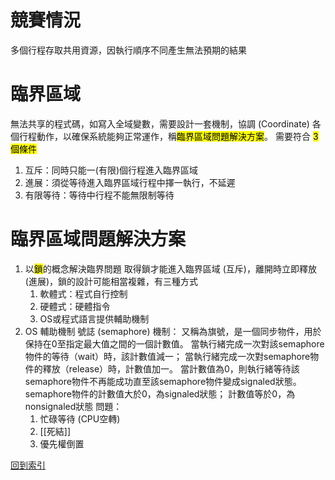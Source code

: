 # 競賽情況
多個行程存取共用資源，因執行順序不同產生無法預期的結果

# 臨界區域
無法共享的程式碼，如寫入全域變數，需要設計一套機制，協調 (Coordinate) 各個行程動作，以確保系統能夠正常運作，稱<mark>臨界區域問題解決方案</mark>。
需要符合 <mark>3個條件</mark>

1. 互斥：同時只能一(有限)個行程進入臨界區域
2. 進展：須從等待進入臨界區域行程中擇一執行，不延遲
3. 有限等待：等待中行程不能無限制等待

# 臨界區域問題解決方案
1. 以<mark>鎖</mark>的概念解決臨界問題
	取得鎖才能進入臨界區域 (互斥)，離開時立即釋放 (進展)，鎖的設計可能相當複雜，有三種方式
	1. 軟體式：程式自行控制
	2. 硬體式：硬體指令
	3. OS或程式語言提供輔助機制
2. OS 輔助機制
	號誌 (semaphore) 機制：
	又稱為旗號，是一個同步物件，用於保持在0至指定最大值之間的一個計數值。
	當執行緒完成一次對該semaphore物件的等待（wait）時，該計數值減一；
	當執行緒完成一次對semaphore物件的釋放（release）時，計數值加一。
	當計數值為0，則執行緒等待該semaphore物件不再能成功直至該semaphore物件變成signaled狀態。
	semaphore物件的計數值大於0，為signaled狀態；
	計數值等於0，為nonsignaled狀態
	問題：
	1. 忙碌等待 (CPU空轉)
	2. [[死結]]
	3. 優先權倒置


[回到索引]((%E4%BD%9C%E6%A5%AD%E7%B3%BB%E7%B5%B1%E7%B4%A2%E5%BC%95))
